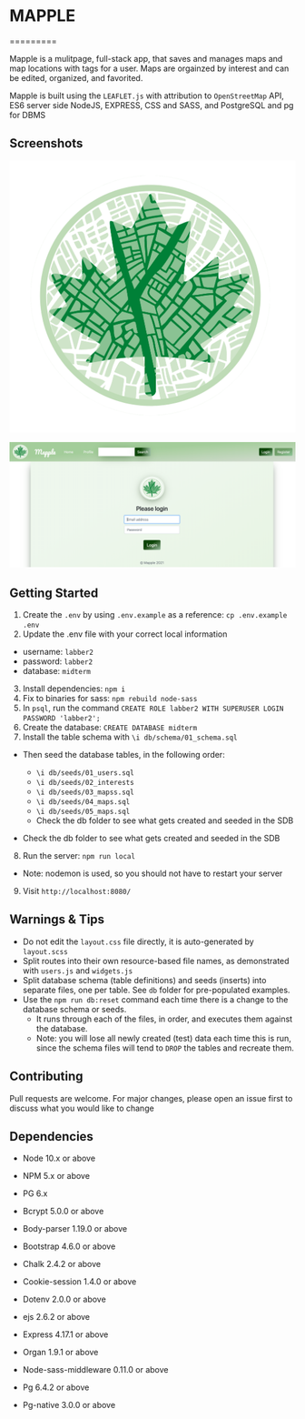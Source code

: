# MAPPLE
=========

Mapple is a mulitpage, full-stack app, that saves and manages maps and map locations with tags for a user. Maps are orgainzed by interest and can be edited, organized, and favorited.

Mapple is built using the `LEAFLET.js` with attribution to `OpenStreetMap` API, ES6 server side NodeJS, EXPRESS, CSS and SASS, and PostgreSQL and pg for DBMS

## Screenshots

!["Mapple"](https://github.com/RodoMark/mapple/blob/master/public/images/Mapple2just_logo.png)

!["Login"](https://github.com/RodoMark/mapple/blob/master/public/images/Screen%20Shot%202021-02-12%20at%209.16.33%20AM.png?raw=true)

## Getting Started

1. Create the `.env` by using `.env.example` as a reference: `cp .env.example .env`
2. Update the .env file with your correct local information 
  - username: `labber2` 
  - password: `labber2` 
  - database: `midterm`
3. Install dependencies: `npm i`
4. Fix to binaries for sass: `npm rebuild node-sass`
5. In `psql`, run the command `CREATE ROLE labber2 WITH SUPERUSER LOGIN PASSWORD 'labber2';`
6. Create the database: `CREATE DATABASE midterm`
7. Install the table schema with `\i db/schema/01_schema.sql`
  - Then seed the database tables, in the following order:
      - `\i db/seeds/01_users.sql`
      - `\i db/seeds/02_interests`
      - `\i db/seeds/03_mapss.sql`
      - `\i db/seeds/04_maps.sql`
      - `\i db/seeds/05_maps.sql`
    - Check the db folder to see what gets created and seeded in the SDB

  - Check the db folder to see what gets created and seeded in the SDB
8. Run the server: `npm run local`
  - Note: nodemon is used, so you should not have to restart your server
9. Visit `http://localhost:8080/`

## Warnings & Tips

- Do not edit the `layout.css` file directly, it is auto-generated by `layout.scss`
- Split routes into their own resource-based file names, as demonstrated with `users.js` and `widgets.js`
- Split database schema (table definitions) and seeds (inserts) into separate files, one per table. See `db` folder for pre-populated examples. 
- Use the `npm run db:reset` command each time there is a change to the database schema or seeds. 
  - It runs through each of the files, in order, and executes them against the database. 
  - Note: you will lose all newly created (test) data each time this is run, since the schema files will tend to `DROP` the tables and recreate them.

## Contributing
Pull requests are welcome. For major changes, please open an issue first to discuss what you would like to change

## Dependencies

- Node 10.x or above
- NPM 5.x or above
- PG 6.x

- Bcrypt 5.0.0 or above
- Body-parser 1.19.0 or above
- Bootstrap 4.6.0 or above
- Chalk 2.4.2 or above
- Cookie-session 1.4.0 or above
- Dotenv 2.0.0 or above
- ejs 2.6.2 or above
- Express 4.17.1 or above
- Organ 1.9.1 or above
- Node-sass-middleware 0.11.0 or above
- Pg 6.4.2 or above
- Pg-native 3.0.0 or above
